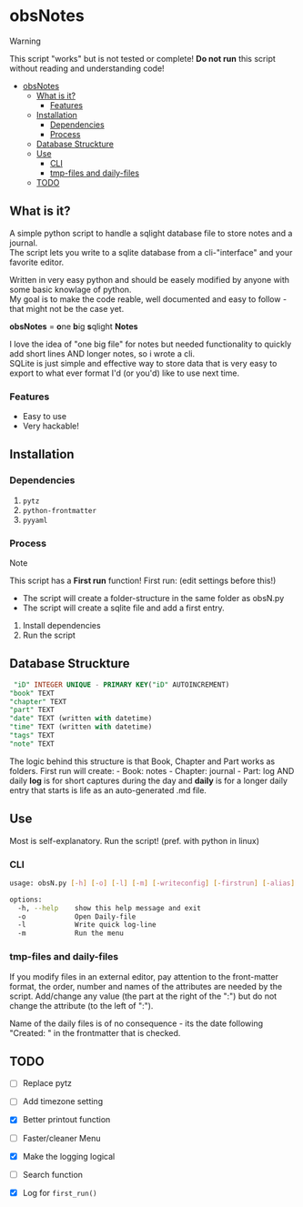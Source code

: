# obsNotes

> [!WARNING]
> This script "works" but is not tested or complete!
> **Do not run** this script without reading and understanding code!

- [obsNotes](#obsnotes)
  - [What is it?](#what-is-it)
    - [Features](#features)
  - [Installation](#installation)
    - [Dependencies](#dependencies)
    - [Process](#process)
  - [Database Struckture](#database-struckture)
  - [Use](#use)
    - [CLI](#cli)
    - [tmp-files and daily-files](#tmp-files-and-daily-files)
  - [TODO](#todo)

## What is it?

A simple python script to handle a sqlight database file to store notes and a journal.\
The script lets you write to a sqlite database from a cli-"interface" and your favorite editor.

Written in very easy python and should be easely modified by anyone with some basic knowlage of python.\
My goal is to make the code reable, well documented and easy to follow - that might not be the case yet.

**obsNotes** = **o**ne **b**ig **s**qlight **Notes**

I love the idea of "one big file" for notes but needed functionality to quickly add short lines AND longer notes, so i wrote a cli.\
SQLite is just simple and effective way to store data that is very easy to export to what ever format I'd (or you'd) like to use next time.

### Features

- Easy to use
- Very hackable!

## Installation

### Dependencies

1. ``pytz``
2. ``python-frontmatter``
3. ``pyyaml``

### Process

> [!NOTE]
> This script has a **First run** function!
> First run: (edit settings before this!)
>
> - The script will create a folder-structure in the same folder as obsN.py
> - The script will create a sqlite file and add a first entry.

1. Install dependencies
2. Run the script

## Database Struckture

```sql
 "iD" INTEGER UNIQUE - PRIMARY KEY("iD" AUTOINCREMENT)
"book" TEXT
"chapter" TEXT
"part" TEXT
"date" TEXT (written with datetime)
"time" TEXT (written with datetime)
"tags" TEXT
"note" TEXT
```

The logic behind this structure is that Book, Chapter and Part works as folders.
First run will create:
    - Book: notes
    - Chapter: journal
    - Part: log AND daily
**log** is for short captures during the day
and **daily** is for a longer daily entry
that starts is life as an auto-generated .md file.

## Use

Most is self-explanatory.
Run the script! (pref. with python in linux)

### CLI

```bash
usage: obsN.py [-h] [-o] [-l] [-m] [-writeconfig] [-firstrun] [-alias]

options:
  -h, --help    show this help message and exit
  -o            Open Daily-file
  -l            Write quick log-line
  -m            Run the menu
```

### tmp-files and daily-files

If you modify files in an external editor, pay attention to the front-matter format,
the order, number and names of the attributes are needed by the script.
Add/change any value (the part at the right of the ":") but do not change the attribute (to the left of ":").

Name of the daily files is of no consequence - its the date following "Created: " in the frontmatter that is checked.

## TODO

- [ ] Replace pytz
- [ ] Add timezone setting
- [x] Better printout function
- [ ] Faster/cleaner Menu
- [x] Make the logging logical
- [ ] Search function  
- [x] Log for `first_run()`
  